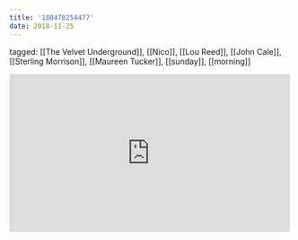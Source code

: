 ```yaml
---
title: '180478254477'
date: 2018-11-25
---
```

tagged: [[The Velvet Underground]], [[Nico]], [[Lou Reed]], [[John Cale]], [[Sterling Morrison]], [[Maureen Tucker]], [[sunday]], [[morning]]
<iframe allow="accelerometer; autoplay; clipboard-write; encrypted-media; gyroscope; picture-in-picture" allowfullscreen="" frameborder="0" height="281" id="youtube_iframe" src="https://www.youtube.com/embed/Xhbyj8pqUao?feature=oembed&amp;enablejsapi=1&amp;origin=https://safe.txmblr.com&amp;wmode=opaque" width="500"></iframe>